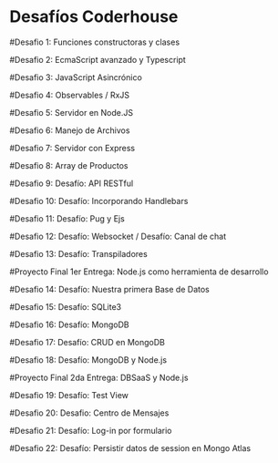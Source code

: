 # Desafíos Coderhouse

#Desafio 1: 
Funciones constructoras y clases

#Desafio 2:
EcmaScript avanzado y Typescript

#Desafio 3:
JavaScript Asincrónico

#Desafio 4:
Observables / RxJS

#Desafio 5:
Servidor en Node.JS

#Desafio 6:
Manejo de Archivos

#Desafio 7:
Servidor con Express

#Desafio 8:
Array de Productos

#Desafio 9:
Desafío: API RESTful

#Desafio 10:
Desafío: Incorporando Handlebars

#Desafio 11:
Desafío: Pug y Ejs

#Desafio 12:
Desafío: Websocket / Desafío: Canal de chat

#Desafio 13:
Desafío: Transpiladores

#Proyecto Final 1er Entrega:
Node.js como herramienta de desarrollo

#Desafio 14:
Desafío: Nuestra primera Base de Datos

#Desafio 15:
Desafío: SQLite3

#Desafio 16:
Desafío: MongoDB

#Desafio 17:
Desafío: CRUD en MongoDB

#Desafio 18:
Desafío: MongoDB y Node.js

#Proyecto Final 2da Entrega:
DBSaaS y Node.js

#Desafio 19:
Desafío: Test View

#Desafio 20:
Desafio: Centro de Mensajes

#Desafio 21:
Desafío: Log-in por formulario

#Desafio 22:
Desafío: Persistir datos de session en Mongo Atlas
